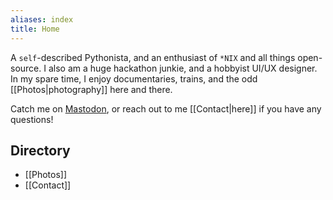 ```yaml
---
aliases: index
title: Home
---
```


A `self`-described Pythonista, and an enthusiast of `*NIX` and all things open-source. I also am a huge hackathon junkie, and a hobbyist UI/UX designer. In my spare time, I enjoy documentaries, trains, and the odd [[Photos|photography]] here and there.

Catch me on [Mastodon](https://mastodon.online/@jahinzee), or reach out to me [[Contact|here]] if you have any questions!

## Directory

- [[Photos]]
- [[Contact]]
